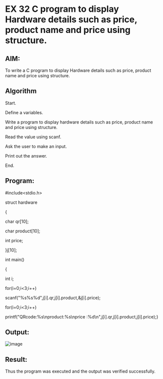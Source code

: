 # EX 32 C program to display Hardware details such as price, product name and price using structure.

## AIM:

To write a C program to display Hardware details such as price, product name and price using structure.

## Algorithm

Start.

Define a variables.

Write a program to display hardware details such as price, product name and price using structure.

Read the value using scanf.

Ask the user to make an input.

Print out the answer.

End.

## Program:

#include<stdio.h> 

struct hardware

{

char qr[10];

char product[10]; 

int price;

}j[10];

int main()

{

int i; 

for(i=0;i<3;i++)

scanf("%s%s%d",j[i].qr,j[i].product,&j[i].price); 

for(i=0;i<3;i++)

printf("QRcode:%s\nproduct:%s\nprice :%d\n",j[i].qr,j[i].product,j[i].price);}

## Output:

![image](https://github.com/user-attachments/assets/54f6ed4e-fe4a-459e-a3cd-87d16920040f)


## Result:

Thus the program was executed and the output was verified successfully.
